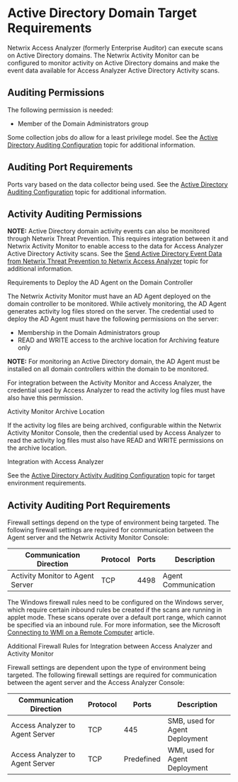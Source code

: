 # Active Directory Domain Target Requirements

Netwrix Access Analyzer (formerly Enterprise Auditor) can execute scans on Active Directory domains.
The Netwrix Activity Monitor can be configured to monitor activity on Active Directory domains and
make the event data available for Access Analyzer Active Directory Activity scans.

## Auditing Permissions

The following permission is needed:

- Member of the Domain Administrators group

Some collection jobs do allow for a least privilege model. See the
[Active Directory Auditing Configuration](/docs/accessanalyzer/12.0/config/activedirectory/access.md) topic for additional information.

## Auditing Port Requirements

Ports vary based on the data collector being used. See the
[Active Directory Auditing Configuration](/docs/accessanalyzer/12.0/config/activedirectory/access.md) topic for additional information.

## Activity Auditing Permissions

**NOTE:** Active Directory domain activity events can also be monitored through Netwrix Threat
Prevention. This requires integration between it and Netwrix Activity Monitor to enable access to
the data for Access Analyzer Active Directory Activity scans. See the
[Send Active Directory Event Data from Netwrix Threat Prevention to Netwrix Access Analyzer](/docs/accessanalyzer/12.0/config/activedirectory/threatprevention.md)
topic for additional information.

Requirements to Deploy the AD Agent on the Domain Controller

The Netwrix Activity Monitor must have an AD Agent deployed on the domain controller to be
monitored. While actively monitoring, the AD Agent generates activity log files stored on the
server. The credential used to deploy the AD Agent must have the following permissions on the
server:

- Membership in the Domain Administrators group
- READ and WRITE access to the archive location for Archiving feature only

**NOTE:** For monitoring an Active Directory domain, the AD Agent must be installed on all domain
controllers within the domain to be monitored.

For integration between the Activity Monitor and Access Analyzer, the credential used by Access
Analyzer to read the activity log files must have also have this permission.

Activity Monitor Archive Location

If the activity log files are being archived, configurable within the Netwrix Activity Monitor
Console, then the credential used by Access Analyzer to read the activity log files must also have
READ and WRITE permissions on the archive location.

Integration with Access Analyzer

See the [Active Directory Activity Auditing Configuration](/docs/accessanalyzer/12.0/config/activedirectory/activity.md) topic for target environment
requirements.

## Activity Auditing Port Requirements

Firewall settings depend on the type of environment being targeted. The following firewall settings
are required for communication between the Agent server and the Netwrix Activity Monitor Console:

| Communication Direction          | Protocol | Ports | Description         |
| -------------------------------- | -------- | ----- | ------------------- |
| Activity Monitor to Agent Server | TCP      | 4498  | Agent Communication |

The Windows firewall rules need to be configured on the Windows server, which require certain
inbound rules be created if the scans are running in applet mode. These scans operate over a default
port range, which cannot be specified via an inbound rule. For more information, see the Microsoft
[Connecting to WMI on a Remote Computer](https://msdn.microsoft.com/en-us/library/windows/desktop/aa389290(v=vs.85).aspx)
article.

Additional Firewall Rules for Integration between Access Analyzer and Activity Monitor

Firewall settings are dependent upon the type of environment being targeted. The following firewall
settings are required for communication between the agent server and the Access Analyzer Console:

| Communication Direction         | Protocol | Ports      | Description                    |
| ------------------------------- | -------- | ---------- | ------------------------------ |
| Access Analyzer to Agent Server | TCP      | 445        | SMB, used for Agent Deployment |
| Access Analyzer to Agent Server | TCP      | Predefined | WMI, used for Agent Deployment |
